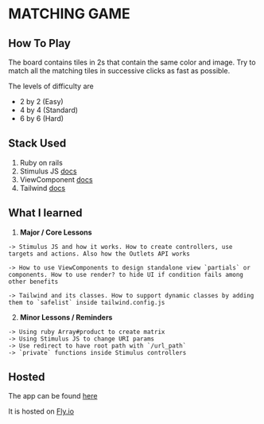 # MATCHING GAME

## How To Play

The board contains tiles in 2s that contain the same color and image. Try to match all the matching tiles in successive clicks as fast as possible.

The levels of difficulty are
 - 2 by 2 (Easy)
 - 4 by 4 (Standard)
 - 6 by 6 (Hard)
## Stack Used
 1. Ruby on rails
 2. Stimulus JS [docs](https://stimulus.hotwired.dev)
 3. ViewComponent [docs](https://viewcomponent.org/guide/getting-started.html)
 4. Tailwind [docs](https://tailwindcss.com)

## What I learned
  1. **Major / Core Lessons**

    -> Stimulus JS and how it works. How to create controllers, use targets and actions. Also how the Outlets API works

    -> How to use ViewComponents to design standalone view `partials` or components. How to use render? to hide UI if condition fails among other benefits

    -> Tailwind and its classes. How to support dynamic classes by adding them to `safelist` inside tailwind.config.js

  2. **Minor Lessons / Reminders**

    -> Using ruby Array#product to create matrix
    -> Using Stimulus JS to change URI params
    -> Use redirect to have root path with `/url_path`
    -> `private` functions inside Stimulus controllers

## Hosted

The app can be found [here](https://matching-animal-color-game.fly.dev/en/game)

It is hosted on [Fly.io](fly.io)